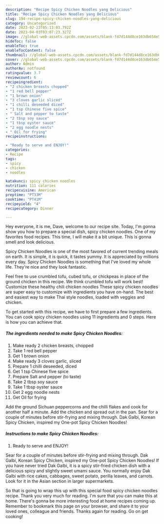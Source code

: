```yaml
---
description: "Recipe Spicy Chicken Noodles yang Delicious"
title: "Recipe Spicy Chicken Noodles yang Delicious"
slug: 194-recipe-spicy-chicken-noodles-yang-delicious
category: Uncategorized
date: 2023-02-23T05:13:03.792Z
date: 2023-04-03T03:07:23.327Z
image: //global-web-assets.cpcdn.com/assets/blank-fd7d144d8ce163db654e5a02c40b08a2775adb7897d16e4062681dc7e1b2800f.png
hideToc: false
enableToc: true
enableTocContent: false
thumbnail: //global-web-assets.cpcdn.com/assets/blank-fd7d144d8ce163db654e5a02c40b08a2775adb7897d16e4062681dc7e1b2800f.png
cover: //global-web-assets.cpcdn.com/assets/blank-fd7d144d8ce163db654e5a02c40b08a2775adb7897d16e4062681dc7e1b2800f.png
author: Admin
authorAv: notfound
ratingvalue: 3.7
reviewcount: 6
recipeingredient:
- "2 chicken breasts chopped"
- "1 red bell pepper"
- "1 brown onion"
- "3 cloves garlic sliced"
- "1 chilli deseeded diced"
- "1 tsp Chinese five spice"
- " Salt and pepper to taste"
- "2 tbsp soy sauce"
- "1 tbsp oyster sauce"
- "2 egg noodle nests"
- " Oil for frying"
recipeinstructions:

- "Ready to serve and ENJOY!"
categories:
- Recipe
tags:
- spicy
- chicken
- noodles

katakunci: spicy chicken noodles 
nutrition: 111 calories
recipecuisine: American
preptime: "PT33M"
cooktime: "PT41M"
recipeyield: "4"
recipecategory: Dinner

---
```



Hey everyone, it is me, Dave, welcome to our recipe site. Today, I'm gonna show you how to prepare a special dish, spicy chicken noodles. One of my favorites food recipes. This time, I will make it a bit unique. This is gonna smell and look delicious.

Spicy Chicken Noodles is one of the most favored of current trending meals on earth. It is simple, it is quick, it tastes yummy. It is appreciated by millions every day. Spicy Chicken Noodles is something that I've loved my whole life. They're nice and they look fantastic.

Feel free to use crumbled tofu, cubed tofu, or chickpeas in place of the ground chicken in this recipe. We think crumbled tofu will work best! Customize these healthy chili chicken noodles These spicy chicken noodles are super easy to customize with ingredients you have on-hand. The best and easiest way to make Thai style noodles, loaded with veggies and chicken.


To get started with this recipe, we have to first prepare a few ingredients. You can cook spicy chicken noodles using 11 ingredients and 0 steps. Here is how you can achieve that.

<!--inarticleads1-->

##### The ingredients needed to make Spicy Chicken Noodles:

1. Make ready 2 chicken breasts, chopped
1. Take 1 red bell pepper
1. Get 1 brown onion
1. Make ready 3 cloves garlic, sliced
1. Prepare 1 chilli deseeded, diced
1. Get 1 tsp Chinese five spice
1. Prepare  Salt and pepper (to taste)
1. Take 2 tbsp soy sauce
1. Take 1 tbsp oyster sauce
1. Get 2 egg noodle nests
1. Get  Oil for frying


Add the ground Sichuan peppercorns and the chilli flakes and cook for another half a minute. Add the chicken and spread out in the pan. Sear for a couple of minutes before stir-frying and mixing through. Dak Galbi, Korean Spicy Chicken, inspired my One-pot Spicy Chicken Noodles! 

<!--inarticleads2-->

##### Instructions to make Spicy Chicken Noodles:


1. Ready to serve and ENJOY!

Sear for a couple of minutes before stir-frying and mixing through. Dak Galbi, Korean Spicy Chicken, inspired my One-pot Spicy Chicken Noodles! If you have never tried Dak Galbi, it is a spicy stir-fried chicken dish with a delicious spicy and slightly sweet umami sauce. You normally enjoy Dak Galbi with rice cakes, cabbages, sweet potato, perilla leaves, and carrots. Look for it in the Asian section in larger supermarkets. 

So that is going to wrap this up with this special food spicy chicken noodles recipe. Thank you very much for reading. I'm sure that you can make this at home. There's gonna be more interesting food at home recipes coming up. Remember to bookmark this page on your browser, and share it to your loved ones, colleague and friends. Thanks again for reading. Go on get cooking!
